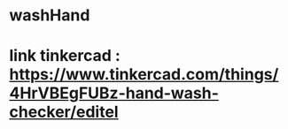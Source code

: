 # washHand

# link tinkercad : https://www.tinkercad.com/things/4HrVBEgFUBz-hand-wash-checker/editel
